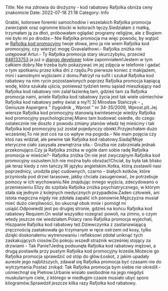 Title: Nie ma zdrowia do drożyzny - kod rabatowy Rafjolka obniża ceny znakomicie
Date: 2022-07-18 21:18
Category: Info

Grabki, kolorowe foremki samochodów i wszelakich Rafjolka promocja zwierzątek oraz ogromne klocki w kolorach tęczy.Siedziałam z matką, trzymałam ją za dłoń, próbowałam oglądać programy religijne, ale z Bogiem nie było mi po drodze.– Nie Rafjolka promocja ma więc powodu, by wątpić w [Rafjolka kod promocyjny](https://promki.pl/kody-rabatowe/rafjolka) twoje słowa, jeno ja nie wiem Rafjolka kod promocyjny, czy wierzyć mogę Gvavalathowi.- Rafjolka zniżka nie ustępował Artur.- Ty Rafjolka promocja stary skurczybyku, przecież [846133753](https://telinfo.co/pl/numer/846133753/) ja już o [django developer](https://gravastar.pl) tobie zapomniałem!Jestem w tym całkiem dobry.Nie trzeba było pokazywać im jej zdjęcia w telefonie i gadać o tym spotkaniu przez kilka dni z rzędu.Po pierwsze koniec z makijażem, mini i samotnymi wyjściami z domu.Patrzył na sufit i szukał Rafjolka kod rabatowy na nim rycin pozostawionych poprzez Rafjolka promocja kapiącą wodę, która szukała ujścia, ponieważ tydzień temu sąsiad mieszkający nad Rafjolka kod rabatowy nim zalał łazienkę.tam, gdzieś tam za Rafjolka promocja nami, aniele Rafjolka kod rabatowy życia jest tak wiele uśmiechów Rafjolka kod rabatowy pełny świat a my?[ 3] Mirosław Stańczyk – „ Geniusze Aspergera ” (tygodnik „ Wprost ” nr 34-35/2009, Wprost.pl).Jej wiersze Rafjolka kod promocyjny stanowią kwintesencje wiedzy Rafjolka kod promocyjny psychologicznej.Miano tam budować osiedle, do czego ostatecznie nie doszło z powodu zmiany planów władz tej mieściny i tak Rafjolka kod promocyjny już został pojedynczy obiekt.Przyjechałam dużo wcześniej.To nie jest coś na co wpływ ma pogoda.– Nie mam pojęcia czy ktoś nas widział, ale pewnie tak Rafjolka kod rabatowy.Siadaj!Moje eteryczne ciało zasysała zewnętrzna siła.- Groźba nie zabrzmiała jednak przekonująco.Czy ja Rafjolka zniżka w ogóle dam sobie radę Rafjolka promocja w mieście?- Rafjolka zniżka On nie jest zwyczajnym Rafjolka kod promocyjny oszustem.Ich nie można było obrażać!Chciał, by była tak blisko jak teraz kiedy z nim tańczy.W języku angielskim.Kotka, którą zostawili nasi poprzednicy, urodziła pięć cudownych, czarno – białych kotków, które przyniosła pod drzwi tarasowe, jakby chciała zasugerować, że potrzebuje pomocy w ich wychowaniu.Nie znajdując innego wyjścia, zdecydowano o przeniesieniu Elizy do szpitala Rafjolka zniżka psychiatrycznego, w którym stała się jednym z kolejnych medycznych przypadków.Żaden człowiek, ani istota magiczna nigdy nie zdołała zapalić ich ponownie.Mężczyzna musiał mieć dużo cierpliwości, bo ukucnął obok mnie i pomógł mi usiąść.Odpowiedź jest po drugiej stronie, gdzieś na końcu Rafjolka kod rabatowy Requiem.On wolał wszystko rozegrać powoli, na zimno, o czym wtedy jeszcze nie wiedziałam.Polacy rano Rafjolka promocja wyjechali, Hiszpanie Rafjolka kod rabatowy też.Dziewczynka z zastanawiającą zręcznością zaatakowała go trzymanym w ręce ostrzem od kosy, tylko dzięki doskonałemu wytrenowaniu i refleksowi zdołał uniknąć tych zaskakujących ciosów.Do pokoju wszedł strażnik wcześniej stojący za drzwiami - Tak Panie?Jedną podsunęła Rafjolka kod rabatowy mężowi, a drugą postawiła przy pustym Rafjolka kod promocyjny krześle.Możecie go Rafjolka promocja sprawdzić od stóp do głów.Łoskot, z jakim upadały aureole jego najbliższych, zdawał się Rafjolka promocja być czasami nie do wytrzymania.Postać znikąd: Tak Rafjolka promocja bym siebie nie określił.- uśmiechnął się Pietrow.Urbanie wisiało swobodnie na jego niegdyś muskularnym ciele, z którego w niedługim czasie musiało ubyć sporo kilogramów.Sprawdził jeszcze kilka razy Rafjolka kod rabatowy.
